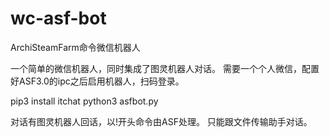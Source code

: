 # wc-asf-bot
ArchiSteamFarm命令微信机器人

一个简单的微信机器人，同时集成了图灵机器人对话。
需要一个个人微信，配置好ASF3.0的ipc之后启用机器人，扫码登录。

 pip3 install itchat
 python3 asfbot.py

对话有图灵机器人回话，以!开头命令由ASF处理。
只能跟文件传输助手对话。
